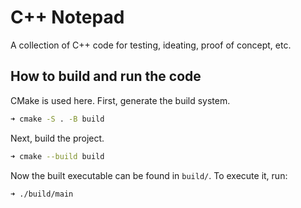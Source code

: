 # C++ Notepad

A collection of C++ code for testing, ideating, proof of concept, etc.

## How to build and run the code

CMake is used here. First, generate the build system.

```bash
➜ cmake -S . -B build
```

Next, build the project.

```bash
➜ cmake --build build
```

Now the built executable can be found in `build/`. To execute it, run:

```bash
➜ ./build/main
```
